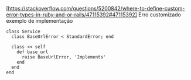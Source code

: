 [https://stackoverflow.com/questions/5200842/where-to-define-custom-error-types-in-ruby-and-or-rails/47115392#47115392] Erro customizado exemplo de implementação

```
class Service
  class BaseUrlError < StandardError; end

  class << self
    def base_url
      raise BaseUrlError, 'Implements'
    end
  end
end
```
